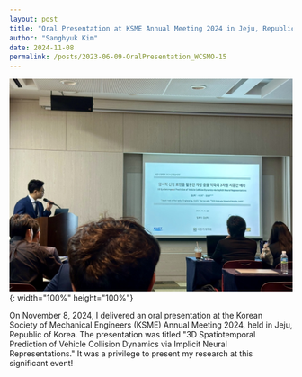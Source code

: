 ```yaml
---
layout: post
title: "Oral Presentation at KSME Annual Meeting 2024 in Jeju, Republic of Korea"
author: "Sanghyuk Kim"
date: 2024-11-08
permalink: /posts/2023-06-09-OralPresentation_WCSMO-15
---
```

![WCSMO_presentation](/images/20241108_KSME_SanghyukKim.jpg){: width="100%" height="100%"}

On November 8, 2024, I delivered an oral presentation at the Korean Society of Mechanical Engineers (KSME) Annual Meeting 2024, held in Jeju, Republic of Korea. The presentation was titled "3D Spatiotemporal Prediction of Vehicle Collision Dynamics via Implicit Neural Representations." It was a privilege to present my research at this significant event!
